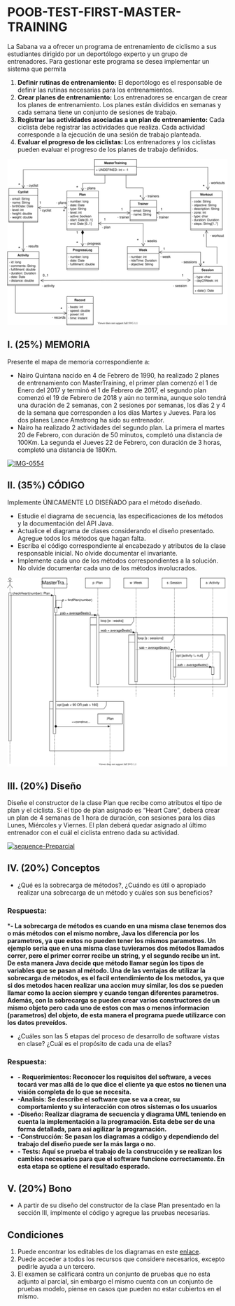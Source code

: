 # POOB-TEST-FIRST-MASTER-TRAINING

La Sabana va a ofrecer un programa de entrenamiento de ciclismo a sus estudiantes dirigido por un deportólogo experto y un grupo
de entrenadores. Para gestionar este programa se desea implementar un sistema que permita 

1. **Definir rutinas de entrenamiento:** El deportólogo es el responsable de definir las rutinas necesarias para los entrenamientos.
2. **Crear planes de entrenamiento:** Los entrenadores se encargan de crear los planes de entrenamiento. Los planes están divididos en semanas y cada semana tiene un conjunto de sesiones de trabajo.
3. **Registrar las actividades asociadas a un plan de entrenamiento:** Cada ciclista debe registrar las actividades que realiza. Cada actividad corresponde a la ejecución de
una sesión de trabajo planteada.
4. **Evaluar el progreso de los ciclistas:** Los entrenadores y los ciclistas pueden evaluar el progreso de los planes de trabajo definidos.

![](img/POOB-TEST-FIRST-MASTER-TRAINING.svg)

## I. (25%) MEMORIA

Presente el mapa de memoria correspondiente a:
* Nairo Quintana nacido en 4 de Febrero de 1990, ha realizado 2 planes de entrenamiento con MasterTraining, el primer plan comenzó el 1 de Enero del 2017 y terminó el 1 de Febrero de 2017, el segundo plan comenzó el 19 de Febrero de 2018 y aún no termina, aunque solo tendrá una duración de 2 semanas, con 2 sesiones por semanas, los días 2 y 4 de la semana que corresponden a los días Martes y Jueves. Para los dos planes Lance Amstrong ha sido su entrenador.
* Nairo ha realizado 2 actividades del segundo plan. La primera el martes 20 de Febrero, con duración de 50 minutos, completó una distancia de 100Km. La segunda el Jueves 22 de Febrero, con duración de 3 horas, completó una distancia de 180Km.

<a href="https://ibb.co/t4mXH39"><img src="https://i.ibb.co/Y3RZNbx/IMG-0554.jpg" alt="IMG-0554" border="0"></a>

## II. (35%) CÓDIGO

Implemente ÚNICAMENTE LO DISEÑADO para el método diseñado.

* Estudie el diagrama de secuencia, las especificaciones de los métodos y la documentación del API Java.
* Actualice el diagrama de clases considerando el diseño presentado. Agregue todos los métodos que hagan falta.
* Escriba el código correspondiente al encabezado y atributos de la clase responsable inicial. No olvide documentar el invariante.
* Implemente cada uno de los métodos correspondientes a la solución. No olvide documentar cada uno de los métodos involucrados.

![](img/sequence.svg)

## III. (20%) Diseño

Diseñe el constructor de la clase Plan que recibe como atributos el tipo de plan y el ciclista. Si el tipo de plan asignado es “Heart Care”, deberá crear un plan de 4 semanas de 1 hora de duración, con sesiones para los días Lunes, Miércoles y Viernes. El plan deberá quedar asignado al último entrenador con el cuál el ciclista entreno dada su actividad.

<a href="https://ibb.co/L5fYqxS"><img src="https://i.ibb.co/bJnQys1/sequence-Preparcial.png" alt="sequence-Preparcial" border="0"></a>

## IV. (20%) Conceptos

* ¿Qué es la sobrecarga de métodos?, ¿Cuándo es útil o apropiado realizar una sobrecarga de un método y cuáles son sus beneficios?
### Respuesta:
***- La sobrecarga de métodos es cuando en una misma clase tenemos dos o más métodos con el mismo nombre, Java los diferencia por los parametros, ya que estos no pueden tener los mismos parametros. Un ejemplo seria que en una misma clase tuvieramos dos métodos llamados correr, pero el primer correr recibe un string, y el segundo recibe un int. De esta manera Java decide que método llamar según los tipos de variables que se pasan al método. Una de las ventajas de utilizar la sobrecarga de métodos, es el facil entendimiento de los metodos, ya que si dos metodos hacen realizar una accion muy similar, los dos se pueden llamar como la accion siempre y cuando tengan diferentes parametros. Además, con la sobrecarga se pueden crear varios constructores de un mismo objeto pero cada uno de estos con mas o menos informacion (parametros) del objeto, de esta manera el programa puede utilizarce con los datos preveídos.**
* ¿Cuáles son las 5 etapas del proceso de desarrollo de software vistas en clase? ¿Cuál es el propósito de cada una de ellas?
### Respuesta:
* **- Requerimientos: Reconocer los requisitos del software, a veces tocará ver mas allá de lo que dice el cliente ya que estos no tienen una visión completa de lo que se necesita.**
* **-Analisis: Se describe el software que se va a crear, su comportamiento y su interacción con otros sistemas o los usuarios**
* **-Diseño: Realizar diagrama de secuencia y diagrama UML teniendo en cuenta la implementación a la programación. Esta debe ser de una forma detallada, para asi agilizar la programación.**
* **-Construcción: Se pasan los diagramas a código y dependiendo del trabajo del diseño puede ser la más larga o no.**
* **- Tests: Aquí se prueba el trabajo de la construcción y se realizan los cambios necesarios para que el software funcione correctamente. En esta etapa se optiene el resultado esperado.**

## V. (20%) Bono 

* A partir de su diseño del constructor de la clase Plan presentado en la sección III, implmente el código y agregue las pruebas necesarias.

## Condiciones

1. Puede encontrar los editables de los diagramas en este [enlace](https://unisabanaedu-my.sharepoint.com/:u:/g/personal/diegopt_unisabana_edu_co/EdgAK6j8YitMkmasnEGxdeEBeyKGvnm81n-qE1sqgD_g7Q?e=kc9Hwe).
2. Puede acceder a todos los recursos que considere necesarios, excepto pedirle ayuda a un tercero.
3. El examen se calificará contra un conjunto de pruebas que no esta adjunto al parcial, sin embargo el mismo cuenta con un conjunto de pruebas modelo, piense en casos que pueden no estar cubiertos en el mismo.

 
